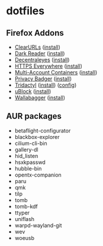 # dotfiles

## Firefox Addons

- [ClearURLs](https://gitlab.com/KevinRoebert/ClearUrls)
  ([install](https://addons.mozilla.org/en-US/firefox/addon/clearurls/))
- [Dark Reader](https://github.com/darkreader/darkreader)
  ([install](https://addons.mozilla.org/en-US/firefox/addon/darkreader/))
- [Decentraleyes](https://git.synz.io/Synzvato/decentraleyes)
  ([install](https://addons.mozilla.org/en-US/firefox/addon/decentraleyes/))
- [HTTPS Everywhere](https://github.com/EFForg/https-everywhere)
  ([install](https://www.eff.org/https-everywhere))
- [Multi-Account Containers](https://github.com/mozilla/multi-account-containers)
  ([install](https://addons.mozilla.org/en-US/firefox/addon/multi-account-containers/))
- [Privacy Badger](https://github.com/EFForg/privacybadger)
  ([install](https://privacybadger.org/))
- [Tridactyl](https://github.com/tridactyl/tridactyl)
  ([install](https://addons.mozilla.org/en-US/firefox/addon/tridactyl-vim/))
  ([config](./tridactyl))
- [uBlock](https://github.com/gorhill/uBlock)
  ([install](https://addons.mozilla.org/en-US/firefox/addon/ublock-origin/))
- [Wallabagger](https://github.com/wallabag/wallabagger)
  ([install](https://addons.mozilla.org/en-US/firefox/addon/wallabagger/))

## AUR packages

- betaflight-configurator
- blackbox-explorer
- cilium-cli-bin
- gallery-dl
- hid_listen
- hsxkpasswd
- hubble-bin
- opentx-companion
- paru
- qmk
- tilp
- tomb
- tomb-kdf
- ttyper
- uniflash
- warpd-wayland-git
- wev
- woeusb
